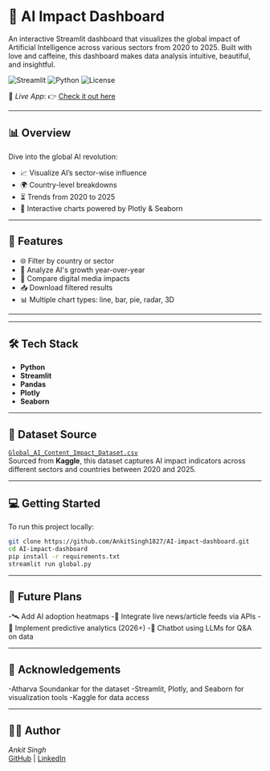 
# 🤖 AI Impact Dashboard

An interactive Streamlit dashboard that visualizes the global impact of Artificial Intelligence across various sectors from 2020 to 2025. Built with love and caffeine, this dashboard makes data analysis intuitive, beautiful, and insightful.

![Streamlit](https://img.shields.io/badge/Built%20with-Streamlit-red?logo=streamlit)
![Python](https://img.shields.io/badge/Python-Data--powered-blue?logo=python)
![License](https://img.shields.io/badge/License-MIT-green)

📍 *Live App*: 👉 [Check it out here](https://ankitsingh1827-ai-impact-dashboard-global-8idaip.streamlit.app/)

---

## 📊 Overview

Dive into the global AI revolution:
- 📈 Visualize AI’s sector-wise influence
- 🌍 Country-level breakdowns
- ⏳ Trends from 2020 to 2025
- 🧠 Interactive charts powered by Plotly & Seaborn

---

## 🚀 Features

- 🌐 Filter by country or sector
- 📅 Analyze AI's growth year-over-year
- 🧮 Compare digital media impacts
- 📥 Download filtered results
- 📊 Multiple chart types: line, bar, pie, radar, 3D

---

---

## 🛠 Tech Stack

- **Python**
- **Streamlit**
- **Pandas**
- **Plotly**
- **Seaborn**

---

## 📂 Dataset Source

[`Global_AI_Content_Impact_Dataset.csv`](https://www.kaggle.com/datasets/atharvasoundankar/impact-of-ai-on-digital-media-2020-2025?select=Global_AI_Content_Impact_Dataset.csv)  
Sourced from **Kaggle**, this dataset captures AI impact indicators across different sectors and countries between 2020 and 2025.

---

## 💻 Getting Started

To run this project locally:

```bash
git clone https://github.com/AnkitSingh1827/AI-impact-dashboard.git
cd AI-impact-dashboard
pip install -r requirements.txt
streamlit run global.py
```

---

## 🌟 Future Plans

-🛰 Add AI adoption heatmaps
-📌 Integrate live news/article feeds via APIs
-🧠 Implement predictive analytics (2026+)
-💬 Chatbot using LLMs for Q&A on data

---

## 🙏 Acknowledgements
-Atharva Soundankar for the dataset
-Streamlit, Plotly, and Seaborn for visualization tools
-Kaggle for data access

---

## 👩‍💻 Author

*Ankit Singh*  
[GitHub](https://github.com/AnkitSingh1827) | [LinkedIn](www.linkedin.com/in/ankit-singh257)

